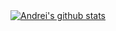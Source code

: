 <a href="https://github.com/awibox">
  <img align="center" src="https://github-readme-stats.vercel.app/api?username=awibox&show_icons=true&include_all_commits=true&count_private=true&hide_border=true" alt="Andrei's github stats" />
</a>
